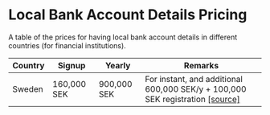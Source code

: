 # Local Bank Account Details Pricing
A table of the prices for having local bank account details in different countries (for financial institutions).

| Country | Signup      | Yearly      | Remarks |
|---------|-------------|-------------|---------|
| Sweden  | 160,000 SEK | 900,000 SEK | For instant, and additional 600,000 SEK/y + 100,000 SEK registration [[source]](https://www.riksbank.se/sv/betalningar--kontanter/betalningssystemet-rix/delta-i-rix/prislista/) |
